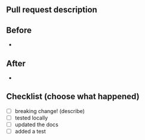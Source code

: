 ## Pull request description 



## Before

-

## After

-

## Checklist (choose what happened)

- [ ] breaking change! (describe)
- [ ] tested locally
- [ ] updated the docs
- [ ] added a test
